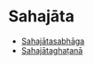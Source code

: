 # Sahajāta

* [Sahajātasabhāga](Sahajata/Sahajatasabhaga.md)
* [Sahajātaghaṭanā](Sahajata/Sahajataghatana.md)
